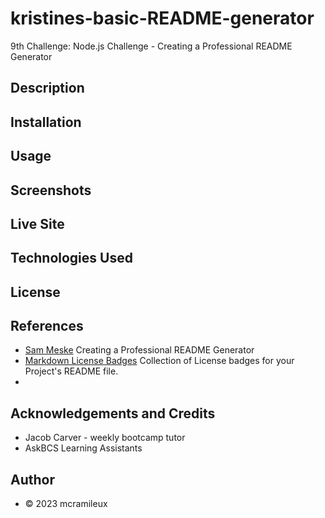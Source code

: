 # kristines-basic-README-generator
9th Challenge: Node.js Challenge - Creating a Professional README Generator

## Description


## Installation


## Usage


## Screenshots


## Live Site


## Technologies Used


## License


## References
* [Sam Meske](https://www.youtube.com/watch?v=xMoAZVIiGT0) Creating a Professional README Generator
* [Markdown License Badges](https://gist.github.com/lukas-h/2a5d00690736b4c3a7ba) Collection of License badges for your Project's README file.
* 

## Acknowledgements and Credits
- Jacob Carver - weekly bootcamp tutor
- AskBCS Learning Assistants

## Author
- © 2023 mcramileux